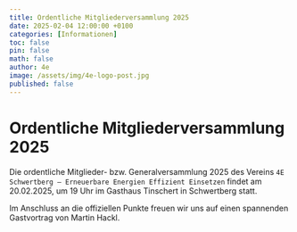 ```yaml
---
title: Ordentliche Mitgliederversammlung 2025
date: 2025-02-04 12:00:00 +0100
categories: [Informationen]
toc: false
pin: false
math: false
author: 4e
image: /assets/img/4e-logo-post.jpg
published: false
---
```


# Ordentliche Mitgliederversammlung 2025

Die ordentliche Mitglieder- bzw. Generalversammlung 2025 des Vereins `4E Schwertberg – Erneuerbare Energien Effizient Einsetzen` findet am 20.02.2025, um 19 Uhr im Gasthaus Tinschert in Schwertberg statt.

Im Anschluss an die offiziellen Punkte freuen wir uns auf einen spannenden Gastvortrag von Martin Hackl.
